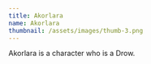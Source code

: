 ```yaml
---
title: Akorlara
name: Akorlara
thumbnail: /assets/images/thumb-3.png
---
```

Akorlara is a character who is a Drow.